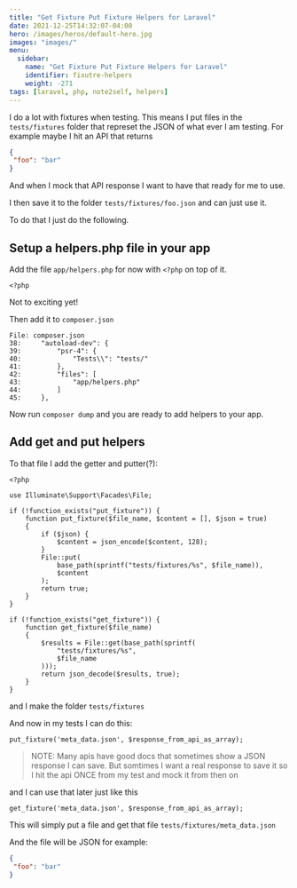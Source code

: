 ```yaml
---
title: "Get Fixture Put Fixture Helpers for Laravel"
date: 2021-12-25T14:32:07-04:00
hero: /images/heros/default-hero.jpg
images: "images/"
menu:
  sidebar:
    name: "Get Fixture Put Fixture Helpers for Laravel"
    identifier: fixutre-helpers
    weight: -271
tags: [laravel, php, note2self, helpers]
---
```


I do a lot with fixtures when testing. This means I put files in the `tests/fixtures` folder that represet the JSON of what ever I am testing. For example maybe I hit an
API that returns

```json
{
 "foo": "bar"
}
```

And when I mock that API response I want to have that ready for me to use.

I then save it to the folder `tests/fixtures/foo.json` and can just use it. 

To do that I just do the following. 

## Setup a helpers.php file in your app

Add the file `app/helpers.php` for now with `<?php` on top of it.

```
<?php
```
Not to exciting yet!

Then add it to `composer.json`

```
File: composer.json
38:     "autoload-dev": {
39:         "psr-4": {
40:             "Tests\\": "tests/"
41:         },
42:         "files": [
43:             "app/helpers.php"
44:         ]
45:     },
```

Now run `composer dump` and you are ready to add helpers to your app.


## Add get and put helpers

To that file I add the getter and putter(?):

```
<?php 

use Illuminate\Support\Facades\File;

if (!function_exists("put_fixture")) {
    function put_fixture($file_name, $content = [], $json = true)
    {
        if ($json) {
            $content = json_encode($content, 128);
        }
        File::put(
            base_path(sprintf("tests/fixtures/%s", $file_name)),
            $content
        );
        return true;
    }
}

if (!function_exists("get_fixture")) {
    function get_fixture($file_name)
    {
        $results = File::get(base_path(sprintf(
            "tests/fixtures/%s",
            $file_name
        )));
        return json_decode($results, true);
    }
}
```

and I make the folder `tests/fixtures`

And now in my tests I can do this:

```        
put_fixture('meta_data.json', $response_from_api_as_array);
```

>NOTE: Many apis have good docs that sometimes show a JSON response I can save. But somtimes I want a real response to save it so I hit the api ONCE from my test
>and mock it from then on

and I can use that later just like this

```        
get_fixture('meta_data.json', $response_from_api_as_array);
```

This will simply put a file and get that file `tests/fixtures/meta_data.json`

And the file will be JSON for example:

```json
{
 "foo": "bar"
}
```


